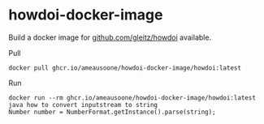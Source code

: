 # howdoi-docker-image

Build a docker image for [github.com/gleitz/howdoi](https://github.com/gleitz/howdoi) available.

Pull
```shell
docker pull ghcr.io/ameausoone/howdoi-docker-image/howdoi:latest
```

Run
```shell
docker run --rm ghcr.io/ameausoone/howdoi-docker-image/howdoi:latest java how to convert inputstream to string
Number number = NumberFormat.getInstance().parse(string);
```
